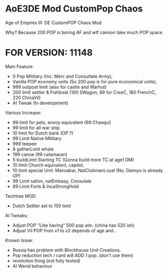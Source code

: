 # AoE3DE Mod CustomPop Chaos
Age of Empires III: DE CustomPOP Chaos Mod

Why? Because 200 POP is boring AF and wtf cannon take much POP space

# FOR VERSION: 11148
Main Feature:
- 0 Pop Militiary (Inc: Merc and Consultate Army),
- Vanilla POP economy units (So 200 pop is for pure economical units),
- 999 outpost limit (also for castle and Warhut)
- 200 limit settler & Fishboat (100 SWagon, 69 for CreeC, 180 FrenchC, 220 ChinaVil)
- AI Tweak (In development)

Various Increase:
- 99 limit for pets, envoy equivalent (69 Chasqui)
- 99 limit for all war ship
- 10 limit for Dutch bank (OP ?)
- 99 Limit Native Militiary
- 999 teepee
- 8 gatherLimit whale
- 199 canoe (99 catamaran)
- 5 buildLimit Starting TC (Gonna build more TC at age1 DM)
- 10 limit Church equivalent, capitol,
- 10 limit special Unit: Mansabar, NatClubmanLoyal (No, Daimyo is already OP)
- 99 Limit sallon, natEmbasy, Consulate
- 69 Limit Forts & IncaStrongHold

Techtree MOD:
- Dutch Settler set to 150 limit

AI Tweaks:
- Adjust POP "Like having" 500 pop aim. (china has 520 ish)
- Adjust Vil POP from x1 to x2 depends of age and .

Known Issue:
- Russia has problem with Blockhouse Unit Creations.
- Pop reduction tech / card will ADD 1 pop. (don't use them)
- revolution thing (not fully tested)
- AI Werid behaviour


